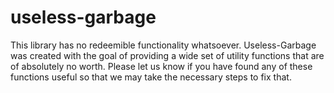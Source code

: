 # useless-garbage

This library has no redeemible functionality whatsoever.  Useless-Garbage was created with the goal of providing a wide set of utility functions that are of absolutely no worth.
Please let us know if you have found any of these functions useful so that we may take the necessary steps to fix that.
